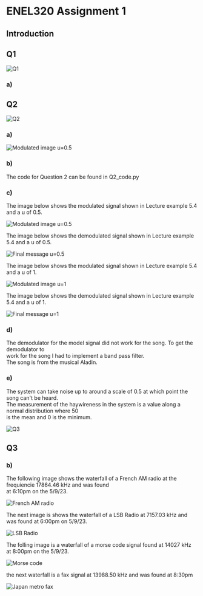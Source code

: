 <h1>
ENEL320 Assignment 1
</h1>

<h2>
Introduction
</h2>
<h2>
Q1
</h2>

![Q1](/images/Q1_image.JPG)
<h3>
a)
</h3>

<h2>
Q2
</h2>

![Q2](/images/Q2_image.JPG)

<h3>
a)
</h3>

![Modulated image u=0.5](/images/RX%20and%20Tx%20Design.jpg)
<h3>
b)
</h3>
<p>
  The code for Question 2 can be found in Q2_code.py
</p>
<h3>
c)
</h3>
<p>
  The image below shows the modulated signal shown in Lecture example 5.4 and a u of 0.5.
</p>

![Modulated image u=0.5](/images/Modulated%20Model%20Wave%20u=0.5.png)
<p>
  The image below shows the demodulated signal shown in Lecture example 5.4 and a u of 0.5.
</p>

![Final message u=0.5](/images/Output%20Model%20Waveform%20u%20=%200.5.png)
<p>
  The image below shows the modulated signal shown in Lecture example 5.4 and a u of 1.
</p>

![Modulated image u=1](/images/Modulated%20Model%20Wave%20u=1.png)
<p>
  The image below shows the demodulated signal shown in Lecture example 5.4 and a u of 1.
</p>

![Final message u=1](/images/Output%20Model%20Waveform%20u%20=%201.png)
<h3>
d)
</h3>
<p>
  The demodulator for the model signal did not work for the song. To get the demodulator to <br />
  work for the song I had to implement a band pass filter.<br />
  The song is from the musical Aladin.
</p>
<h3>
e)
</h3>
<p>
  The system can take noise up to around a scale of 0.5 at which point the song can't be heard.<br />
  The measurement of the haywireness in the system is a value along a normal distribution where 50 <br />
  is the mean and 0 is the minimum.
</p>

![Q3](/images/Q3_image.JPG)

<h2>
Q3
</h2>
<h3>
b)
</h3>
<p>
  The following image shows the waterfall of a French AM radio at the frequiencie 17864.46 kHz and was found<br />
  at 6:10pm on the 5/9/23. 
</p>

![French AM radio](/images/AM%20signal%20Fench%2017864.46.png)
<p>
  The next image is shows the waterfall of a LSB Radio at 7157.03 kHz and was found at 6:00pm on 5/9/23.
</p>

![LSB Radio](/images/LSB%20radio%207157.03.png)
<p>
  The folling image is a waterfall of a morse code signal found at 14027 kHz at 8:00pm on the 5/9/23.
</p>

![Morse code](/images/Morse%20Code%2014027.png)
<p>
  the next waterfall is a fax signal at 13988.50 kHz and was found at 8:30pm
</p>

![Japan metro fax](/images/Weird%20signal%2013988.50.png)
